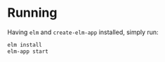 # Running

Having `elm` and `create-elm-app` installed, simply run:

```bash
elm install
elm-app start
```
